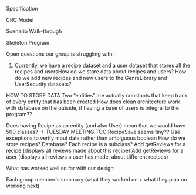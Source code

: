 Specification


CRC Model


Scenario Walk-through


Skeleton Program


Open questions our group is struggling with:

1. Currently, we have a recipe dataset and a user dataset that stores all the recipes and usersHow do we store data about recipes and users? How do we add new recipes and new users to the GenreLibrary and UserSecurity datasets?

HOW TO STORE DATA
Two “entities” are actually constants that keep track of every entity that has been created
How does clean architecture work with database on the outside, if having a base of users is integral to the program??

Does having Recipe as an entity (and also User) mean that we would have 500 classes? -> TUESDAY MEETING TOO
RecipeSave seems tiny??
Use exceptions to verify input data rather than ambiguous boolean
How do we store recipes? Database? Each recipe is a subclass?
Add getReviews for a recipe (displays all reviews made about this recipe)
Add getReviews for a user (displays all reviews a user has made, about different recipes)



What has worked well so far with our design:


Each group member's summary (what they worked on + what they plan on working next):



